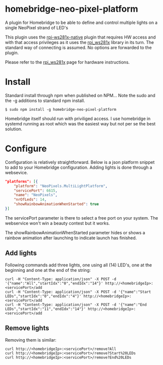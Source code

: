 # homebridge-neo-pixel-platform
A plugin for Homebridge to be able to define and control multiple lights on a single NeoPixel strand of LED's

This plugin uses the [rpi-ws281x-native](https://www.npmjs.com/package/rpi-ws281x-native) plugin that requires HW access and with that access privileges as it uses the [rpi_ws281x](https://github.com/jgarff/rpi_ws281x) library in its turn. The standard way of connecting is assumed. No options are forwarded to the plugin.

Please refer to the [rpi_ws281x](https://github.com/jgarff/rpi_ws281x) page for hardware instructions.

# Install
Standard install through npm when published on NPM... Note the sudo and the -g additions to standard npm install.
```console
$ sudo npm install -g homebridge-neo-pixel-platform
```
Homebridge itself should run with priviliged access. I use homebridge in systemd running as root which was the easiest way but not per se the best solution.

# Configure
Configuration is relatively straightforward. Below is a json platform snippet to add to your Homebridge configuration. Adding lights is done through a websevice.

```json
"platforms": [{
    "platform": "NeoPixels.MultiLightPlatform",
    "servicePort": 6615,
    "name": "NeoPixels",
    "nrOfLeds": 14,
    "showRainbowAnimationWhenStarted": true
}]
```
The servicePort parameter is there to select a free port on your system. The webservice won't win a beauty contest but it works.

The showRainbowAnimationWhenStarted parameter hides or shows a rainbow animation after launching to indicate launch has finished.

## Add lights
Following commands add three lights, one using all (14) LED's, one at the beginning and one at the end of the string:
```console
curl -H "Content-Type: application/json" -X POST -d '{"name":"All","startIdx":"0","endIdx":"14"}' http://<homebridgeIp>:<servicePort>/add
curl -H "Content-Type: application/json" -X POST -d '{"name":"Start LEDs","startIdx":"0","endIdx":"4"}' http://<homebridgeIp>:<servicePort>/add
curl -H "Content-Type: application/json" -X POST -d '{"name":"End LEDs","startIdx":"11","endIdx":"14"}' http://<homebridgeIp>:<servicePort>/add
```

## Remove lights
Removing them is similar:
```console
curl http://<homebridgeIp>:<servicePort>/remove?All
curl http://<homebridgeIp>:<servicePort>/remove?Start%20LEDs
curl http://<homebridgeIp>:<servicePort>/remove?End%20LEDs
```
